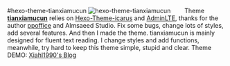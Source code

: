 #hexo-theme-tianxiamucun
![hexo-theme-tianxiamucun](http://xiahl.top/img/xiahl.top_.png "hexo-theme-tianxiamucun")
&emsp;&emsp;Theme **[tianxiamucun][0]** relies on [Hexo-Theme-icarus][1] and [AdminLTE][2], 
thanks for the author [ppoffice][3] and Almsaeed Studio. 
Fix some bugs, change lots of styles, add several features. 
And then I made the theme. tianxiamucun is mainly designed for fluent text reading. 
I change styles and add functions, meanwhile, try hard to keep this theme simple, stupid and clear. 
Theme DEMO: [Xiahl1990's Blog][4]

[0]: https://github.com/Xiahl1990/hexo-theme-tianxiamucun
[1]: https://github.com/ppoffice/hexo-theme-icarus
[2]: http://almsaeedstudio.com
[3]: https://github.com/ppoffice
[4]: http://xiahl.top/
